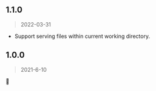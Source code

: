 ## 1.1.0
> 2022-03-31

- Support serving files within current working directory.

## 1.0.0
> 2021-6-10

🎉
